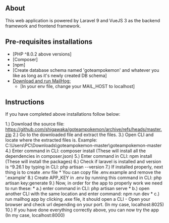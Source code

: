 ## About

This web application is powered by Laravel 9 and VueJS 3 as the backend framework and frontend framework. 

## Pre-requisites installations

- [PHP ^8.0.2 above versions]
- [Composer]
- [npm]
- [Create database schema named 'goteampokemon' and whatever you like as long as it's newly created DB schema]
- [Download and run MailHog: ](https://github.com/mailhog/MailHog/releases)
  - [In your env file, change your MAIL_HOST to localhost]


## Instructions

If you have completed above installations follow below:

1.) Download the source file: https://github.com/shigawaka/goteampokemon/archive/refs/heads/master.zip
2.) Go to the downloaded file and extract the files.
3.) Open CLI and locate where the extracted files is. Example: C:\Users\PC\Downloads\goteampokemon-master\goteampokemon-master
4.) Enter command in CLI: composer install (These will install all the dependencies in composer.json)
5.) Enter command in CLI: npm install (These will install the packages)
6.) Check if laravel is installed and version is ^9.26.1 by typing in CLI: php artisan --version
7.) If installed properly, next thing is to create .env file
	* You can copy file .env.example and remove the '.example'
8.) Create APP_KEY in .env by running this command in CLI:  php artisan key:generate
9.) Now, in order for the app to properly work we need to run these:
	* a.) enter command in CLI: php artisan serve
	* b.) open another CLI with the same location and enter command: npm run dev
	* c.) run mailhog app by clicking .exe file, it should open a CLI 
	      - Open your browser and check url depending on your port. (In my case, localhost:8025)
10.) If you have done everything correctly above, you can now try the app (In my case, localhost:8000)


